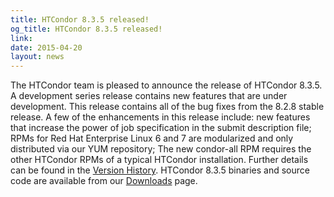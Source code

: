 ```yaml
---
title: HTCondor 8.3.5 released!
og_title: HTCondor 8.3.5 released!
link: 
date: 2015-04-20
layout: news
---
```


The HTCondor team is pleased to announce the release of HTCondor 8.3.5. A development series release contains new features that are under development. This release contains all of the bug fixes from the 8.2.8 stable release. A few of the enhancements in this release include: new features that increase the power of job specification in the submit description file; RPMs for Red Hat Enterprise Linux 6 and 7 are modularized and only distributed via our YUM repository; The new condor-all RPM requires the other HTCondor RPMs of a typical HTCondor installation. Further details can be found in the <a href="manual/v8.3.5/10_3Development_Release.html">Version History</a>. HTCondor 8.3.5 binaries and source code are available from our <a href="downloads/">Downloads</a> page. 
